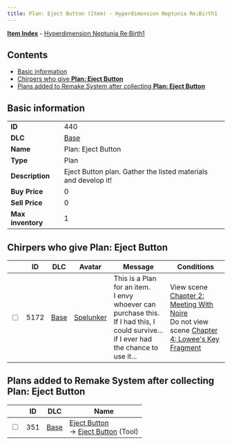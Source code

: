 ```yaml
---
title: Plan: Eject Button (Item) - Hyperdimension Neptunia Re;Birth1
---
```


[**Item Index**](/neptunia/rb1/item/index.html) - [Hyperdimension Neptunia Re;Birth1](/neptunia/rb1)

## Contents

- [Basic information](#basic-information)
- [Chirpers who give **Plan: Eject Button**](#chirpers-who-give-plan-eject-button)
- [Plans added to Remake System after collecting **Plan: Eject Button**](#plans-added-to-remake-system-after-collecting-plan-eject-button)
## Basic information

|   |   |
| -- | -- |
| **ID** | 440 |
| **DLC** | [Base](/neptunia/rb1/dlc/1-base.html) |
| **Name** | Plan: Eject Button |
| **Type** | Plan |
| **Description** | Eject Button plan. Gather the listed materials and develop it! |
| **Buy Price** | 0 |
| **Sell Price** | 0 |
| **Max inventory** | 1 |


## Chirpers who give **Plan: Eject Button**

|    | ID | DLC | Avatar | Message | Conditions |
| -- | -- | --- | ------ | ------- | ---------- |
| <input type="checkbox" id="rb1-chirper-event-1-5172" class="trackbox" /> | 5172 | [Base](/neptunia/rb1/dlc/1-base.html) | [Spelunker](/neptunia/rb1/undefined/1-244-spelunker.html) | This is a Plan for an item.<br />I envy whoever can purchase this.<br />If I had this, I could survive... if I ever had the chance to use it... | View scene [Chapter 2: Meeting With Noire](/neptunia/rb1/scene/1-212-chapter-2-meeting-with-noire.html)<br />Do not view scene [Chapter 4: Lowee's Key Fragment](/neptunia/rb1/scene/1-424-chapter-4-lowees-key-fragment.html) |


## Plans added to Remake System after collecting **Plan: Eject Button**

|    | ID | DLC | Name |
| -- | -- | --- | ---- |
| <input type="checkbox" id="rb1-remake-1-351" class="trackbox" /> | 351 | [Base](/neptunia/rb1/dlc/1-base.html) | [Eject Button](/neptunia/rb1/remake/1-351-eject-button.html)<br /> → [Eject Button](/neptunia/rb1/item/1-44-eject-button.html) (Tool) |
